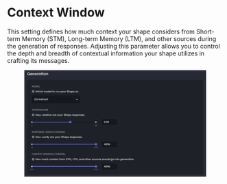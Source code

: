 # Context Window

This setting defines how much context your shape considers from Short-term Memory (STM), Long-term Memory (LTM), and other sources during the generation of responses. Adjusting this parameter allows you to control the depth and breadth of contextual information your shape utilizes in crafting its messages.

<figure><img src="../../../.gitbook/assets/Screenshot 2023-11-30 103301.png" alt=""><figcaption></figcaption></figure>

